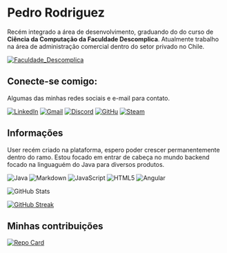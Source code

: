 # Pedro Rodriguez
Recém integrado a área de desenvolvimento, graduando do do curso de **Ciência da Computação da Faculdade Descomplica**. Atualmente trabalho na área de administração comercial dentro do setor privado no Chile.

[![Faculdade_Descomplica](https://img.shields.io/badge/Faculdade_Descomplica-2E8B57?style=for-the-badge&logo=)](https://descomplica.com.br/faculdade/)

## Conecte-se comigo:
Algumas das minhas redes sociais e e-mail para contato.

[![LinkedIn](https://img.shields.io/badge/LinkedIn-4B0082?style=for-the-badge&logo=linkedin&logoColor=0E76A8)](https://www.linkedin.com/in/pedro-rodriguez-b4087a275/) [![Gmail](https://img.shields.io/badge/Gmail-000?style=for-the-badge&logo=gmail&logoColor=DC143C)](mailto:pedrorogelio2@gmail.com) [![Discord](https://img.shields.io/badge/Discord-FFFAFA?style=for-the-badge&logo=discord)](https://www.discord.com/in/alone_together/) [![GitHu](https://img.shields.io/badge/github-000?style=for-the-badge&logo=GitHuB)](https://github.com/Pedrofromchile) [![Steam](https://img.shields.io/badge/steam-000?style=for-the-badge&logo=steam)](https://steamcommunity.com/profiles/76561198045108499/)
## Informações
User recém criado na plataforma, espero poder crescer permanentemente dentro do ramo. Estou focado em entrar de cabeça no mundo backend focado na linguaguém do Java para diversos produtos.

![Java](https://img.shields.io/badge/Java-000?style=for-the-badge&logo=java) ![Markdown](https://img.shields.io/badge/Markdown-000?style=for-the-badge&logo=markdown) ![JavaScript](https://img.shields.io/badge/JavaScript-000?style=for-the-badge&logo=javascript) 	![HTML5](https://img.shields.io/badge/HTML5-000?style=for-the-badge&logo=html5) ![Angular](https://img.shields.io/badge/Angular-000?style=for-the-badge&logo=angular&logoColor=C3002F)

![GitHub Stats](https://github-readme-stats.vercel.app/api?username=Pedrofromchile&theme=transparent&bg_color=000&border_color=30A3DC&show_icons=true&icon_color=30A3DC&title_color=E94D5F&hide_title=true&text_color=FFF) 

[![GitHub Streak](https://streak-stats.demolab.com/?user=Pedrofromchile&theme=bear&background=000&border=30A3DC&dates=FFF)](https://git.io/streak-stats)

## Minhas contribuições 

[![Repo Card](https://github-readme-stats.vercel.app/api/pin/?username=SEUUSERNAME&repo=SEUREPOSITORIO&bg_color=000&border_color=30A3DC&show_icons=true&icon_color=30A3DC&title_color=E94D5F&text_color=FFF)](https://github.com/Pedrofromchile/dio-lab-open-source)